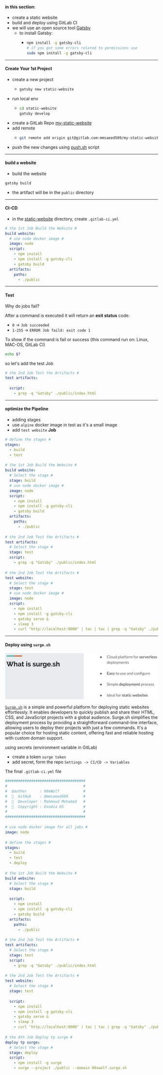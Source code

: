 #### in this section:

- create a static website
- build and deploy using GitLab CI
- we will use an open source tool [Gatsby](https://www.gatsbyjs.com/)
  - to install Gatsby:
    - ```Bash
      npm install -g gatsby-cli
      # if you got some errors related to permissions use 
      sudo npm install -g gatsby-cli
      ```
___

#### Create Your 1st Project

- create a new project
  - ```Bash
    gatsby new static-website
    ```
- run local env
  - ```Bash
    cd static-website
    gatsby develop
    ```
- create a GitLab Repo [my-static-website](https://gitlab.com/mmsaeed509/my-static-website)
- add remote 
  - ```Bash
    git remote add origin git@gitlab.com:mmsaeed509/my-static-website.git
    ```
- push the new changes using [push.sh](./static-website/push.sh) script

---

#### build a website

- build the website

```Bash
gatsby build
```

- the artifact will be in the `public` directory

---

#### CI-CD

- in the [static-website](./static-website) directory, create `.gitlab-ci.yml`

```yaml
# the 1st Job Build the Website #
build website:
  # use node docker image #
  image: node
  script:
    - npm install
    - npm install -g gatsby-cli
    - gatsby build
  artifacts:
    paths:
      - ./public
```
---

#### Test

Why do jobs fail?

After a command is executed it will return an **exit status** code:

- `0` -> `Job succeeded`
- `1-255` -> `ERROR Job faild: exit code 1`

To show if the command is fail or success (this command run on: Linux, MAC-OS, GitLab CI)

```Bash
echo $?
```

so let's add the test Job

```yaml
# the 2nd Job Test the Artifacts #
test artifacts:
  
  script:
    - grep -q "Gatsby" ./public/index.html
```

---

#### optimize the Pipeline

- adding stages
- use `alpine` docker image in test as it's a small image
- add `test website` **Job**

```yaml
# define the stages #
stages:
  - build
  - test

# the 1st Job Build the Website #
build website:
  # Select the stage #
  stage: build
  # use node docker image #
  image: node
  script:
    - npm install
    - npm install -g gatsby-cli
    - gatsby build
  artifacts:
    paths:
      - ./public

# the 2nd Job Test the Artifacts #
test artifacts:
  # Select the stage #
  stage: test
  script:
    - grep -q "Gatsby" ./public/index.html

# the 2nd Job Test the Artifacts #
test website:
  # Select the stage #
  stage: test
  # use node docker image #
  image: node
  script:
    - npm install
    - npm install -g gatsby-cli
    - gatsby serve &
    - sleep 3
    - curl "http://localhost:9000" | tac | tac | grep -q "Gatsby" ./public/index.html
```

---

#### Deploy using `surge.sh`

![surge.sh](./imgs/surge.sh.png)

[`Surge.sh`](https://surge.sh/) is a simple and powerful platform for deploying static websites effortlessly. It enables developers to quickly publish and share their HTML, CSS, and JavaScript projects with a global audience. Surge.sh simplifies the deployment process by providing a straightforward command-line interface, allowing users to deploy their projects with just a few commands. It's a popular choice for hosting static content, offering fast and reliable hosting with custom domain support.

using secrets (environment variable in GitLab)

- create a token `surge token`
- add secret, form the repo `Settings -> CI/CD -> Variables`

The final `.gitlab-ci.yml` file

```yaml
#####################################
#                                   #
#  @author      : 00xWolf           #
#    GitHub    : @mmsaeed509       #
#    Developer : Mahmoud Mohamed   #
#  﫥  Copyright : Exodia OS         #
#                                   #
#####################################

# use node docker image for all jobs #
image: node

# define the stages #
stages:
  - build
  - test
  - deploy

# the 1st Job Build the Website #
build website:
  # Select the stage #
  stage: build

  script:
    - npm install
    - npm install -g gatsby-cli
    - gatsby build
  artifacts:
    paths:
      - ./public

# the 2nd Job Test the Artifacts #
test artifacts:
  # Select the stage #
  stage: test
  script:
    - grep -q "Gatsby" ./public/index.html

# the 2nd Job Test the Artifacts #
test website:
  # Select the stage #
  stage: test

  script:
    - npm install
    - npm install -g gatsby-cli
    - gatsby serve &
    - sleep 3
    - curl "http://localhost:9000" | tac | tac | grep -q "Gatsby" ./public/index.html

# the 4th Job Deploy tp surge #
deploy tp surge:
  # Select the stage #
  stage: deploy
  script:
    - npm install -g surge
    - surge --project ./public --domain 00xwolf.surge.sh
```
